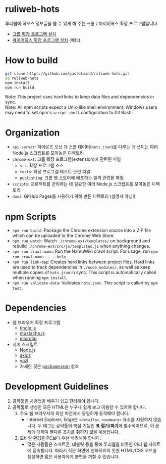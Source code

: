 # ruliweb-hots

루리웹에 히오스 정보글을 쓸 수 있게 해 주는 크롬 / 파이어폭스 확장 프로그램입니다.

* [크롬 확장 프로그램 설치](https://chrome.google.com/webstore/detail/cnglbnilhbknecgmekgagelljoljcbfe)
* [파이어폭스 확장 프로그램 설치](https://addons.mozilla.org/ko/firefox/addon/루리웹-히어로즈-오브-더-스톰-공략툴/) (베타)


# How to build

```bash
git clone https://github.com/pastelmind/ruliweb-hots.git
cd ruliweb-hots
npm install
npm run build
```

Note: This project uses hard links to keep data files and dependencies in sync.  
Note: All npm scripts expect a Unix-like shell environment. Windows users may need to set npm's `script-shell` configuration to Git Bash.


# Organization

* `api-server`: 히어로즈 오브 더 스톰 데이터(`hots.json`)를 다루는 데 쓰이는 여러 Node.js 스크립트를 모아놓은 디렉토리
* `chrome-ext`: 크롬 확장 프로그램(extension)에 관련된 파일
    * `src`: 확장 프로그램 소스
    * `tests`: 확장 프로그램 테스트 관련 파일
    * `publishing`: 크롬 웹 스토어에 배포하는 일과 관련된 파일
* `scripts`: 프로젝트를 관리하는 데 필요한 여러 Node.js 스크립트를 모아놓은 디렉토리
* `docs`: GitHub Pages를 사용하기 위해 만든 디렉토리 (설명서 아님!)


# npm Scripts

* `npm run build`: Package the Chrome extension source into a ZIP file which can be uploaded to the Chrome Web Store.
* `npm run watch`: Watch `./chrome-ext/templates/` on background and rebuild `./chrome-ext/src/js/templates.js` when anything changes.
* `npm run crawl-namu`: Run the NamuWiki crawl script. For usage, run `npm run crawl-namu -- --help` .
* `npm run link-dep`: Creates hard links between project files. Hard links are used to track dependencies in `./node_modules/`, as well as keep multiple copies of `hots.json` in sync. This script is automatically called when running `npm install`.
* `npm run validate-data`: Validates `hots.json`. This script is called by `npm test`.


# Dependencies

* 웹 브라우저 확장 프로그램
    * [tingle.js](https://robinparisi.github.io/tingle/)
    * [mustache.js](https://github.com/janl/mustache.js)
    * [microtip](https://github.com/ghosh/microtip/)
* 서버 스크립트
    * [Node.js](https://nodejs.org/)
    * [axios](https://github.com/axios/axios)
    * [yazl](https://github.com/thejoshwolfe/yazl)
    * 자세한 것은 [package.json](package.json) 참조


# Development Guidelines

1. 공략툴은 사용법을 배우기 쉽고 편리해야 합니다.
2. 공략툴로 생성한 모든 HTML은 누구나 쉽게 보고 이용할 수 있어야 합니다.
    1. 주요 웹 브라우저의 최신 버전에서 동일하게 동작해야 합니다.
        * Internet Explorer, Edge는 `<details>`, `<summary>` 요소를 지원하지 않습니다. 두 태그는 공략툴의 핵심 기능인 **표 접기/펴기**에 필수적이므로, 이 문제에 대하여 별다른 조치를 취하지 않을 예정입니다.
    2. 모바일 환경을 PC보다 우선 배려해야 합니다.
        * 많은 사람들은 스마트폰, 태블릿 등을 통해 루리웹을 비롯한 여러 웹 사이트에 접속합니다. 따라서 작은 화면에 친화적이지 못한 HTML/CSS 코드를 생성하면 많은 사용자에게 불편을 끼칠 수 있습니다.